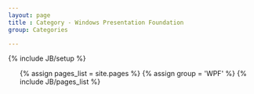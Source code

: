 ```yaml
---
layout: page
title : Category - Windows Presentation Foundation
group: Categories

---
```

{% include JB/setup %}

<ul>
  {% assign pages_list = site.pages %}
  {% assign group = 'WPF' %}
  {% include JB/pages_list %}
</ul>